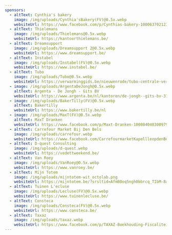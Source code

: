 ```yaml
---
sponsors:
  - altText: Cynthia's bakery
    image: /img/uploads/Cynthia'sBakery(FV)@0.5x.webp
    websiteUrl: https://www.facebook.com/p/Cynthias-bakery-100063702123669/
  - altText: Thielemans
    image: /img/uploads/Thielemans@0.5x.webp
    websiteUrl: https://kantoorthielemans.be/
  - altText: Dreamsupport
    image: /img/uploads/Dreamsupport 2@0.5x.webp
    websiteUrl: https://www.dreamsupport.be/
  - altText: Instabel
    image: /img/uploads/Instabel(FV)@0.5x.webp
    websiteUrl: https://www.instabel.be/
  - altText: Tubo
    image: /img/uploads/Tubo@0.5x.webp
    websiteUrl: https://verwarminggids.be/nieuwenrode/tubo-centrale-verwarming-en/
  - image: /img/uploads/ArgentaDeJongh@0.5x.webp
    altText: Argenta - De Jongh - Gits BV
    websiteUrl: https://www.argenta.be/nl/kantoren/de-jongh--gits-bv-3136.html
  - image: /img/uploads/BakerTilly(FV)@0.5x.webp
    altText: Bakertilly
    websiteUrl: https://www.bakertilly.be/nl
  - image: /img/uploads/MaxT(FV)@0.5x.webp
    altText: MaxT Dranken
    websiteUrl: https://www.facebook.com/p/Maxt-Dranken-100084040300979/?locale=nl_NL
  - altText: Carrefour Market Bij Den Bels
    image: /img/uploads/carrefour.webp
    websiteUrl: https://www.facebook.com/CarrefourmarketKapellleopdenBos/
  - altText: D-quest Consulting
    image: /img/uploads/d-quest.webp
    websiteUrl: https://vedettweekend.be/
  - altText: Van Roey
    image: /img/uploads/VanRoey@0.5x.webp
    websiteUrl: https://www.vanroey.be/
  - altText: Mijn Totem
    image: /img/uploads/mijntotem-wit_octolab.png
    websiteUrl: https://mijntotem.be/?srsltid=AfmBOoq5ngh0bbrcq_TIbM-8aOvYkUfPeOHkERINeIIR4FzqbqhaMsrr
  - altText: Tuinen L'ecluse
    image: /img/uploads/Lecluse(FV)@0.5x.webp
    websiteUrl: https://www.tuinenlecluse.be/
  - altText: Consteca
    image: /img/uploads/Consteca(FV)@0.5x.webp
    websiteUrl: https://www.consteca.be/
  - altText: Taxaz
    image: /img/uploads/taxaz.webp
    websiteUrl: https://www.facebook.com/p/TAXAZ-Boekhouding-Fiscaliteit-100029265686934/
---
```


